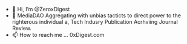 - 👋 Hi, I’m @ZeroxDigest
- 👀 MediaDAO Aggregating with unbias tacticts to direct power to the righterous individual a, Tech Indusry Publication Acrhviing Journal Review.
- 📫 How to reach me ... 0xDigest.com

<!---
ZeroxDigest/ZeroxDigest is a ✨ special ✨ repository because its `README.md` (this file) appears on your GitHub profile.
You can click the Preview link to take a look at your changes.
--->
